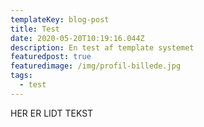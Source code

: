 ```yaml
---
templateKey: blog-post
title: Test
date: 2020-05-20T10:19:16.044Z
description: En test af template systemet
featuredpost: true
featuredimage: /img/profil-billede.jpg
tags:
  - test
---
```

HER ER LIDT TEKST